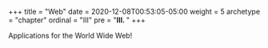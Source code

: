 +++
title = "Web"
date = 2020-12-08T00:53:05-05:00
weight = 5
archetype = "chapter"
ordinal = "III"
pre = "<b>III. </b>"
+++

Applications for the World Wide Web!

